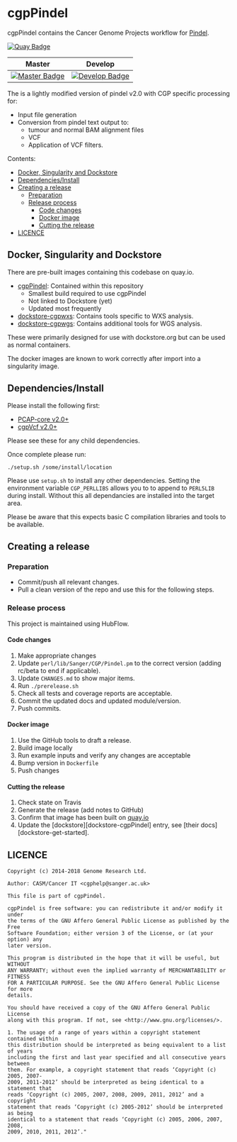 # cgpPindel

cgpPindel contains the Cancer Genome Projects workflow for [Pindel][pindel-core].

[![Quay Badge][quay-status]][quay-repo]

| Master                                        | Develop                                         |
| --------------------------------------------- | ----------------------------------------------- |
| [![Master Badge][travis-master]][travis-base] | [![Develop Badge][travis-develop]][travis-base] |

The is a lightly modified version of pindel v2.0 with CGP specific processing for:

* Input file generation
* Conversion from pindel text output to:
  * tumour and normal BAM alignment files
  * VCF
  * Application of VCF filters.

Contents:

<!-- TOC depthFrom:2 depthTo:6 withLinks:1 updateOnSave:1 orderedList:0 -->

* [Docker, Singularity and Dockstore](#docker-singularity-and-dockstore)
* [Dependencies/Install](#dependenciesinstall)
* [Creating a release](#creating-a-release)
  * [Preparation](#preparation)
  * [Release process](#release-process)
    * [Code changes](#code-changes)
    * [Docker image](#docker-image)
    * [Cutting the release](#cutting-the-release)
* [LICENCE](#licence)

<!-- /TOC -->

## Docker, Singularity and Dockstore

There are pre-built images containing this codebase on quay.io.

* [cgpPindel][cgpPindel-git]: Contained within this repository
  * Smallest build required to use cgpPindel
  * Not linked to Dockstore (yet)
  * Updated most frequently
* [dockstore-cgpwxs][ds-cgpwxs-git]: Contains tools specific to WXS analysis.
* [dockstore-cgpwgs][ds-cgpwgs-git]: Contains additional tools for WGS analysis.

These were primarily designed for use with dockstore.org but can be used as normal containers.

The docker images are known to work correctly after import into a singularity image.

## Dependencies/Install

Please install the following first:

* [PCAP-core v2.0+][pcap-core-rel]
* [cgpVcf v2.0+][cgpvcf-rel]

Please see these for any child dependencies.

Once complete please run:

```
./setup.sh /some/install/location
```

Please use `setup.sh` to install any other dependencies.  Setting the environment variable
`CGP_PERLLIBS` allows you to to append to `PERL5LIB` during install.  Without this all dependancies
are installed into the target area.

Please be aware that this expects basic C compilation libraries and tools to be available.

## Creating a release

### Preparation

* Commit/push all relevant changes.
* Pull a clean version of the repo and use this for the following steps.

### Release process

This project is maintained using HubFlow.

#### Code changes

1. Make appropriate changes
2. Update `perl/lib/Sanger/CGP/Pindel.pm` to the correct version (adding rc/beta to end if applicable).
3. Update `CHANGES.md` to show major items.
4. Run `./prerelease.sh`
5. Check all tests and coverage reports are acceptable.
6. Commit the updated docs and updated module/version.
7. Push commits.

#### Docker image

1. Use the GitHub tools to draft a release.
2. Build image locally
3. Run example inputs and verify any changes are acceptable
4. Bump version in `Dockerfile`
5. Push changes

#### Cutting the release

1. Check state on Travis
2. Generate the release (add notes to GitHub)
3. Confirm that image has been built on [quay.io][quay-builds]
4. Update the [dockstore][dockstore-cgpPindel] entry, see [their docs][dockstore-get-started].

## LICENCE

```
Copyright (c) 2014-2018 Genome Research Ltd.

Author: CASM/Cancer IT <cgphelp@sanger.ac.uk>

This file is part of cgpPindel.

cgpPindel is free software: you can redistribute it and/or modify it under
the terms of the GNU Affero General Public License as published by the Free
Software Foundation; either version 3 of the License, or (at your option) any
later version.

This program is distributed in the hope that it will be useful, but WITHOUT
ANY WARRANTY; without even the implied warranty of MERCHANTABILITY or FITNESS
FOR A PARTICULAR PURPOSE. See the GNU Affero General Public License for more
details.

You should have received a copy of the GNU Affero General Public License
along with this program. If not, see <http://www.gnu.org/licenses/>.

1. The usage of a range of years within a copyright statement contained within
this distribution should be interpreted as being equivalent to a list of years
including the first and last year specified and all consecutive years between
them. For example, a copyright statement that reads ‘Copyright (c) 2005, 2007-
2009, 2011-2012’ should be interpreted as being identical to a statement that
reads ‘Copyright (c) 2005, 2007, 2008, 2009, 2011, 2012’ and a copyright
statement that reads ‘Copyright (c) 2005-2012’ should be interpreted as being
identical to a statement that reads ‘Copyright (c) 2005, 2006, 2007, 2008,
2009, 2010, 2011, 2012’."
```

<!-- References -->
[cgpvcf-rel]: https://github.com/cancerit/cgpVcf/releases
[pcap-core-rel]: https://github.com/cancerit/PCAP-core/releases
[ds-cgpwxs-git]: https://github.com/cancerit/dockstore-cgpwxs
[ds-cgpwgs-git]: https://github.com/cancerit/dockstore-cgpwgs
[cgpPindel-git]: https://github.com/cancerit/cgpPindel
[pindel-core]: http://gmt.genome.wustl.edu/pindel/current

<!-- Travis -->
[travis-base]: https://travis-ci.org/cancerit/cgpPindel
[travis-master]: https://travis-ci.org/cancerit/cgpPindel.svg?branch=master
[travis-develop]: https://travis-ci.org/cancerit/cgpPindel.svg?branch=dev

<!-- Quay.io -->
[quay-status]: https://quay.io/repository/wtsicgp/cgppindel/status
[quay-repo]: https://quay.io/repository/wtsicgp/cgppindel
[quay-builds]: https://quay.io/repository/wtsicgp/cgppindel?tab=builds
